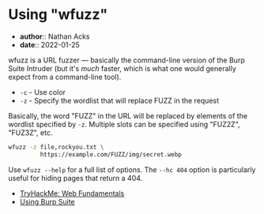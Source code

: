 # Using "wfuzz"

* **author**:: Nathan Acks
* **date**:: 2022-01-25

wfuzz is a URL fuzzer — basically the command-line version of the Burp Suite Intruder (but it's *much* faster, which is what one would generally expect from a command-line tool).

* `-c` - Use color
* `-z` - Specify the wordlist that will replace FUZZ in the request

Basically, the word "FUZZ" in the URL will be replaced by elements of the wordlist specified by `-z`. Multiple slots can be specified using "FUZ2Z", "FUZ3Z", etc.

```bash
wfuzz -z file,rockyou.txt \
         https://example.com/FUZZ/img/secret.webp
```

Use `wfuzz --help` for a full list of options. The `--hc 404` option is particularly useful for hiding pages that return a 404.

* [TryHackMe: Web Fundamentals](tryhackme-web-fundamentals.md)
* [Using Burp Suite](burp-suite.md)
